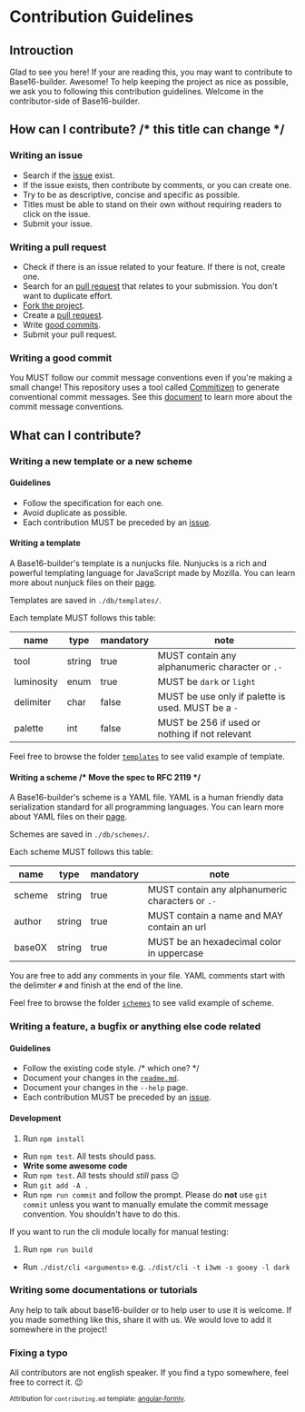 # Contribution Guidelines

## Introuction

Glad to see you here! If your are reading this, you may want to contribute to Base16-builder. Awesome! To help keeping the project as nice as possible, we ask you to following this contribution guidelines. Welcome in the contributor-side of Base16-builder.

## How can I contribute? /* this title can change */

### Writing an issue

* Search if the [issue](https://github.com/alexbooker/base16-builder/issues) exist.
* If the issue exists, then contribute by comments, or you can create one.
* Try to be as descriptive, concise and specific as possible.
* Titles must be able to stand on their own without requiring readers to click on the issue.
* Submit your issue.

### Writing a pull request

* Check if there is an issue related to your feature. If there is not, create one.
* Search for an [pull request](https://github.com/alexbooker/base16-builder/pulls) that relates to your submission. You don't want to duplicate effort.
* [Fork the project](https://help.github.com/articles/fork-a-repo/).
* Create a [pull request](https://help.github.com/articles/creating-a-pull-request/).
* Write [good commits]().
* Submit your pull request.

### Writing a good commit

You MUST follow our commit message conventions even if you're making a small change! This repository uses a tool called [Commitizen](https://github.com/commitizen/cz-cli) to generate conventional commit messages. See this [document](https://github.com/stevemao/conventional-changelog-angular/blob/master/convention.md) to learn more about the commit message conventions.

## What can I contribute?

### Writing a new template or a new scheme

#### Guidelines

* Follow the specification for each one.
* Avoid duplicate as possible.
* Each contribution MUST be preceded by an [issue]().

#### Writing a template

A Base16-builder's template is a nunjucks file. Nunjucks is a rich and powerful templating language for JavaScript made by Mozilla. You can learn more about nunjuck files on their [page](https://mozilla.github.io/nunjucks/).

Templates are saved in `./db/templates/`.

Each template MUST follows this table:

| name       | type   | mandatory | note                                 |
|------------|--------|-----------|--------------------------------------|
| tool       | string | true      | MUST contain any alphanumeric character or `.-` |
| luminosity | enum   | true      | MUST be `dark` or `light`            |
| delimiter  | char   | false     | MUST be use only if palette is used. MUST be a `-` |
| palette    | int    | false     | MUST be 256 if used or nothing if not relevant |

Feel free to browse the folder [`templates`](https://github.com/alexbooker/base16-builder/tree/master/db/templates) to see valid example of template.

#### Writing a scheme /* Move the spec to RFC 2119 */

A Base16-builder's scheme is a YAML file. YAML is a human friendly data serialization standard for all programming languages. You can learn more about YAML files on their [page](http://yaml.org/).

Schemes are saved in `./db/schemes/`.

Each scheme MUST follows this table:

| name   | type   | mandatory | note                                           |
|--------|--------|-----------|------------------------------------------------|
| scheme | string | true      | MUST contain any alphanumeric characters or `.-` |
| author | string | true      | MUST contain a name and MAY contain an url     |
| base0X | string | true      | MUST be an hexadecimal color in uppercase      |

You are free to add any comments in your file. YAML comments start with the delimiter `#` and finish at the end of the line.

Feel free to browse the folder [`schemes`](https://github.com/alexbooker/base16-builder/tree/master/db/schemes) to see valid example of scheme.

### Writing a feature, a bugfix or anything else code related

#### Guidelines

* Follow the existing code style. /* which one? */
* Document your changes in the [`readme.md`](https://github.com/alexbooker/base16-builder/blob/master/readme.md).
* Document your changes in the `--help` page.
* Each contribution MUST be preceded by an [issue]().

#### Development

1. Run `npm install`
- Run `npm test`. All tests should pass.
- **Write some awesome code**
- Run `npm test`. All tests should _still_ pass :wink:
- Run `git add -A .`
- Run `npm run commit` and follow the prompt. Please do **not** use `git commit` unless you want to manually emulate the commit message convention. You shouldn't have to do this.

If you want to run the cli module locally for manual testing:

1. Run `npm run build`
- Run `./dist/cli <arguments>` e.g. `./dist/cli -t i3wm -s gooey -l dark`

### Writing some documentations or tutorials

Any help to talk about base16-builder or to help user to use it is welcome. If you made something like this, share it with us. We would love to add it somewhere in the project!

### Fixing a typo

All contributors are not english speaker. If you find a typo somewhere, feel free to correct it. :wink:





<sub>Attribution for `contributing.md` template: [angular-formly](https://github.com/formly-js/angular-formly/blob/master/CONTRIBUTING.md).</sub>